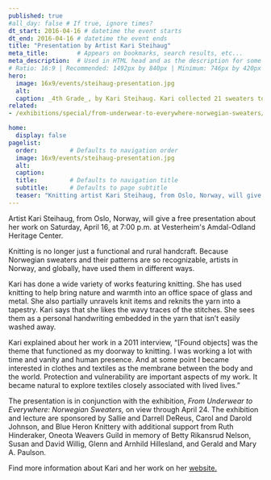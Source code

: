 ```yaml
---
published: true
#all_day: false # If true, ignore times?
dt_start: 2016-04-16 # datetime the event starts
dt_end: 2016-04-16 # datetime the event ends
title: "Presentation by Artist Kari Steihaug"
meta_title:        # Appears on bookmarks, search results, etc...
meta_description:  # Used in HTML head and as the description for some search engines
# Ratio: 16:9 | Recommended: 1492px by 840px | Minimum: 746px by 420px
hero:
  image: 16x9/events/steihaug-presentation.jpg
  alt: 
  caption: _4th Grade_, by Kari Steihaug. Kari collected 21 sweaters to represent those in a 1967 class photo in which all of the children were wearing handknit garments.
related:
- /exhibitions/special/from-underwear-to-everywhere-norwegian-sweaters/

home:
  display: false
pagelist:
  order:         # Defaults to navigation order
  image: 16x9/events/steihaug-presentation.jpg
  alt:
  caption: 
  title:         # Defaults to navigation title
  subtitle:      # Defaults to page subtitle
  teaser: "Knitting artist Kari Steihaug, from Oslo, Norway, will give a free presentation about her work."
---
```

Artist Kari Steihaug, from Oslo, Norway, will give a free presentation about her work on Saturday, April 16, at 7:00 p.m. at Vesterheim's Amdal-Odland Heritage Center. 

Knitting is no longer just a functional and rural handcraft. Because Norwegian sweaters and their patterns are so recognizable, artists in Norway, and globally, have used them in different ways.  

Kari has done a wide variety of works featuring knitting. She has used knitting to help bring nature and warmth into an office space of glass and metal. She also partially unravels knit items and reknits the yarn into a tapestry. Kari says that she likes the wavy traces of the stitches. She sees them as a personal handwriting embedded in the yarn that isn’t easily washed away.   

Kari explained about her work in a 2011 interview, “[Found objects] was the theme that functioned as my doorway to knitting. I was working a lot with time and vanity and human presence. And at some point I became interested in clothes and textiles as the membrane between the body and the world. Protection and vulnerability are important aspects of my work. It became natural to explore textiles closely associated with lived lives.” 

The presentation is in conjunction with the exhibition, _From Underwear to Everywhere: Norwegian Sweaters,_ on view through April 24. The exhibition and lecture are sponsored by Sallie and Darrell DeReus, Carol and Darold Johnson, and Blue Heron Knittery with additional support from Ruth Hinderaker, Oneota Weavers Guild in memory of Betty Rikansrud Nelson, Susan and David Willig, Glenn and Arnhild Hillesland, and Gerald and Mary A. Paulson.

Find more information about Kari and her work on her [website.](http://karisteihaug.no/)